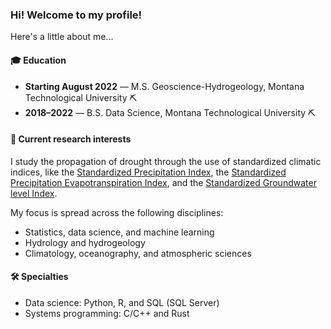 ### Hi! Welcome to my profile!

Here's a little about me...

#### 🎓 Education
- **Starting August 2022** &mdash; M.S. Geoscience-Hydrogeology, Montana Technological University ⛏️
- **2018&ndash;2022** &mdash; B.S. Data Science, Montana Technological University ⛏️

#### 🔬 Current research interests
I study the propagation of drought through the use of standardized climatic indices, like the [Standardized Precipitation Index](https://climate.colostate.edu/pdfs/relationshipofdroughtfrequency.pdf), the [Standardized Precipitation Evapotranspiration Index](https://journals.ametsoc.org/view/journals/clim/23/7/2009jcli2909.1.xml), and the [Standardized Groundwater level Index](https://doi.org/10.5194/hess-17-4769-2013).

My focus is spread across the following disciplines:
- Statistics, data science, and machine learning
- Hydrology and hydrogeology
- Climatology, oceanography, and atmospheric sciences

#### 🛠️ Specialties

- Data science: Python, R, and SQL (SQL Server)
- Systems programming: C/C++ and Rust

<!--
**dannbuckley/dannbuckley** is a ✨ _special_ ✨ repository because its `README.md` (this file) appears on your GitHub profile.

Here are some ideas to get you started:

- 🔭 I’m currently working on ...
- 🌱 I’m currently learning ...
- 👯 I’m looking to collaborate on ...
- 🤔 I’m looking for help with ...
- 💬 Ask me about ...
- 📫 How to reach me: ...
- 😄 Pronouns: ...
- ⚡ Fun fact: ...
-->
